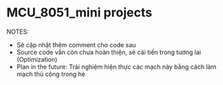 # MCU_8051_mini projects

NOTES: 
-  Sẽ cập nhật thêm comment cho code sau
-  Source code vẫn còn chưa hoàn thiện, sẽ cải tiến trong tương lai (Optimization)
-  Plan in the future: Trải nghiệm hiện thực các mạch này bằng cách làm mạch thủ công trong hè
